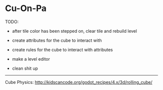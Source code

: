 # Cu-On-Pa

TODO:
* after tile color has been stepped on, clear tile and rebuild level

* create attributes for the cube to interact with

* create rules for the cube to interact with attributes

* make a level editor

* clean shit up
	
---

Cube Physics: http://kidscancode.org/godot_recipes/4.x/3d/rolling_cube/
